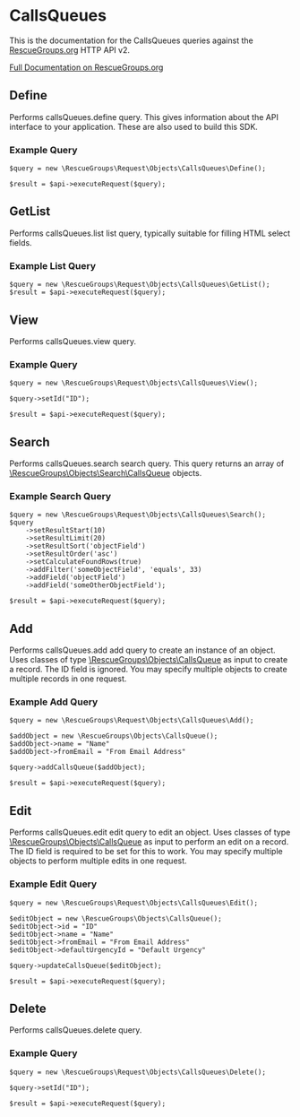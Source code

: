 # CallsQueues

This is the documentation for the CallsQueues queries against the [RescueGroups.org](https://www.rescuegroups.org/) HTTP API v2.

[Full Documentation on RescueGroups.org](https://userguide.rescuegroups.org/display/APIDG/Object+definitions#Objectdefinitions-callsQueues)

## Define
Performs callsQueues.define query. This gives information about the API interface to your application. These are also used to build this SDK.

### Example Query

    $query = new \RescueGroups\Request\Objects\CallsQueues\Define();

    $result = $api->executeRequest($query);
## GetList
Performs callsQueues.list list query, typically suitable for filling HTML select fields.

### Example List Query

    $query = new \RescueGroups\Request\Objects\CallsQueues\GetList();
    $result = $api->executeRequest($query);
## View
Performs callsQueues.view query.

### Example Query

    $query = new \RescueGroups\Request\Objects\CallsQueues\View();

    $query->setId("ID");

    $result = $api->executeRequest($query);

## Search
Performs callsQueues.search search query. This query returns an array of [\RescueGroups\Objects\Search\CallsQueue](../../../src/Objects/Search/CallsQueue.php) objects.

### Example Search Query

    $query = new \RescueGroups\Request\Objects\CallsQueues\Search();
    $query
        ->setResultStart(10)
        ->setResultLimit(20)
        ->setResultSort('objectField')
        ->setResultOrder('asc')
        ->setCalculateFoundRows(true)
        ->addFilter('someObjectField', 'equals', 33)
        ->addField('objectField')
        ->addField('someOtherObjectField');

    $result = $api->executeRequest($query);
## Add
Performs callsQueues.add add query to create an instance of an object. Uses classes of type [\RescueGroups\Objects\CallsQueue](../../../src/Objects/CallsQueue.php) as input to create a record. The ID field is ignored. You may specify multiple objects to create multiple records in one request.

### Example Add Query

    $query = new \RescueGroups\Request\Objects\CallsQueues\Add();

    $addObject = new \RescueGroups\Objects\CallsQueue();
    $addObject->name = "Name"
    $addObject->fromEmail = "From Email Address"

    $query->addCallsQueue($addObject);

    $result = $api->executeRequest($query);
## Edit
Performs callsQueues.edit edit query to edit an object. Uses classes of type [\RescueGroups\Objects\CallsQueue](../../../src/Objects/CallsQueue.php) as input to perform an edit on a record. The ID field is required to be set for this to work. You may specify multiple objects to perform multiple edits in one request.

### Example Edit Query

    $query = new \RescueGroups\Request\Objects\CallsQueues\Edit();

    $editObject = new \RescueGroups\Objects\CallsQueue();
    $editObject->id = "ID"
    $editObject->name = "Name"
    $editObject->fromEmail = "From Email Address"
    $editObject->defaultUrgencyId = "Default Urgency"

    $query->updateCallsQueue($editObject);

    $result = $api->executeRequest($query);
## Delete
Performs callsQueues.delete query.

### Example Query

    $query = new \RescueGroups\Request\Objects\CallsQueues\Delete();

    $query->setId("ID");

    $result = $api->executeRequest($query);

